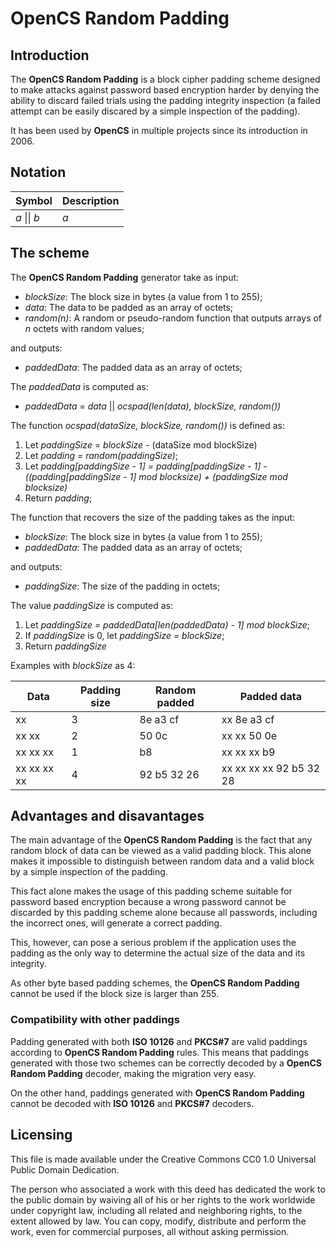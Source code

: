 # OpenCS Random Padding

## Introduction

The **OpenCS Random Padding** is a block cipher padding scheme designed to make attacks against password based encryption harder
by denying the ability to discard failed trials using the padding
integrity inspection (a failed attempt can be easily discared by
a simple inspection of the padding).

It has been used by **OpenCS** in multiple projects since its introduction in 2006.

## Notation

Symbol | Description
------ | -----------
*a* \|\| *b* | *a*

## The scheme

The **OpenCS Random Padding** generator take as input:
    
* *blockSize*: The block size in bytes (a value from 1 to 255);
* *data*: The data to be padded as an array of octets;
* *random(n)*: A random or pseudo-random function that outputs arrays of *n* octets with random values;

and outputs:

* *paddedData*: The padded data as an array of octets;

The *paddedData* is computed as:

* *paddedData* = *data* || *ocspad(len(data), blockSize, random())*

The function *ocspad(dataSize, blockSize, random())* is defined as:

1. Let *paddingSize* = *blockSize* - (dataSize mod blockSize)
2. Let *padding = random(paddingSize)*;
3. Let *padding[paddingSize - 1] = padding[paddingSize - 1] - ((padding[paddingSize - 1] mod blocksize) + (paddingSize mod blocksize)*
4. Return *padding*;

The function that recovers the size of the padding takes as the input:

* *blockSize*: The block size in bytes (a value from 1 to 255);
* *paddedData*: The padded data as an array of octets; 

and outputs:

* *paddingSize*: The size of the padding in octets;

The value *paddingSize* is computed as:

1. Let *paddingSize = paddedData[len(paddedData) - 1] mod blockSize*;
1. If *paddingSize* is 0, let *paddingSize = blockSize*;
1. Return *paddingSize*

Examples with *blockSize* as 4:

 Data | Padding size | Random padded | Padded data 
 ---- | ------------ | ------------- | -----------
 xx | 3 | 8e a3 cf | xx 8e a3 cf
 xx xx | 2 | 50 0c | xx xx 50 0e
 xx xx xx | 1 | b8 | xx xx xx b9
 xx xx xx xx | 4 | 92 b5 32 26 | xx xx xx xx 92 b5 32 28

## Advantages and disavantages

The main advantage of the **OpenCS Random Padding** is the fact that
any random block of data can be viewed as a valid padding block. This
alone makes it impossible to distinguish between random data and a
valid block by a simple inspection of the padding.

This fact alone makes the usage of this padding scheme suitable for
password based encryption because a wrong password cannot be
discarded by this padding scheme alone because all passwords,
including the incorrect ones, will generate a correct padding.

This, however, can pose a serious problem if the application uses
the padding as the only way to determine the actual size of the data
and its integrity.

As other byte based padding schemes, the **OpenCS Random Padding**
cannot be used if the block size is larger than 255.

### Compatibility with other paddings

Padding generated with both **ISO 10126** and **PKCS#7** are valid
paddings according to **OpenCS Random Padding** rules. This means
that paddings generated with those two schemes can be correctly
decoded by a **OpenCS Random Padding** decoder, making the migration
very easy. 

On the other hand, paddings generated with **OpenCS Random Padding**
cannot be decoded with **ISO 10126** and **PKCS#7** decoders.

## Licensing

This file is made available under the Creative Commons CC0 1.0 Universal Public Domain Dedication.

The person who associated a work with this deed has dedicated the
work to the public domain by waiving all of his or her rights to the
work worldwide under copyright law, including all related and
neighboring rights, to the extent allowed by law. You can copy,
modify, distribute and perform the work, even for commercial purposes,
all without asking permission.
